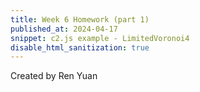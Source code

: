 ```yaml
---
title: Week 6 Homework (part 1)
published_at: 2024-04-17
snippet: c2.js example - LimitedVoronoi4
disable_html_sanitization: true
---
```

<script src="/scripts/c2.min.js"></script>

<!-- Code from [here](https://c2js.org/examples.html?name=Delaunay).

<canvas id="c2"/>

//Created by Ren Yuan

<script>
    const renderer = new c2.Renderer(document.getElementById('c2'));
    resize();

    renderer.background('#cccccc');
    let random = new c2.Random();


    class Agent extends c2.Point {
    constructor() {
    let x = random.next(renderer.width);
    let y = random.next(renderer.height);
    super(x, y);

    this.vx = random.next(-2, 2);
    this.vy = random.next(-2, 2);
    }

    update() {
    this.x += this.vx;
    this.y += this.vy;

    if (this.x < 0) {
        this.x = 0;
        this.vx *= -1;
    } else if (this.x > renderer.width) {
        this.x = renderer.width;
        this.vx *= -1;
    }
    if (this.y < 0) {
        this.y = 0;
        this.vy *= -1;
    } else if (this.y > renderer.height) {
        this.y = renderer.height;
        this.vy *= -1;
    }
    }

    display() {
    renderer.stroke('#333333');
    renderer.lineWidth(5);
    renderer.point(this.x, this.y);
    }
    }

    let agents = new Array(20);
    for (let i = 0; i < agents.length; i++) agents[i] = new Agent();


    renderer.draw(() => {
    renderer.clear();

    let delaunay = new c2.Delaunay();
    delaunay.compute(agents);
    let vertices = delaunay.vertices;
    let edges = delaunay.edges;
    let triangles = delaunay.triangles;

    let maxArea = 0;
    let minArea = Number.POSITIVE_INFINITY;
    for (let i = 0; i < triangles.length; i++) {
    let area = triangles[i].area();
    if(area < minArea) minArea = area;
    if(area > maxArea) maxArea = area;
    }

    renderer.stroke('#333333');
    renderer.lineWidth(1);
    for (let i = 0; i < triangles.length; i++) {
    let t = c2.norm(triangles[i].area(), minArea, maxArea);
    let color = c2.Color.hsl(30*t, 30+30*t, 20+80*t);
    renderer.fill(color);
    renderer.triangle(triangles[i]);
    }


    for (let i = 0; i < agents.length; i++) {
    agents[i].display();
    agents[i].update();
    }
    });


    window.addEventListener('resize', resize);
    function resize() {
    let parent = renderer.canvas.parentElement;
    renderer.size(parent.clientWidth, parent.clientWidth / 16 * 9);
    }
</script> -->

<canvas id="c2"></canvas>

Created by Ren Yuan

<script>
    const renderer = new c2.Renderer(document.getElementById('c2'));
    resize();

    renderer.background('#cccccc');
    let random = new c2.Random();


    class Agent extends c2.Cell{
    constructor() {
        let x = random.next(renderer.width);
        let y = random.next(renderer.height);
        let r = random.next(renderer.width / 40, renderer.width / 15);
        super(x, y, r);

        this.vx = random.next(-2, 2);
        this.vy = random.next(-2, 2);
        this.color = c2.Color.hsl(random.next(0, 30), random.next(30, 60), random.next(20, 100));
    }

    update(){
        this.p.x += this.vx;
        this.p.y += this.vy;

        if (this.p.x < 0) {
            this.p.x = 0;
            this.vx *= -1;
        } else if (this.p.x > renderer.width) {
            this.p.x = renderer.width;
            this.vx *= -1;
        }
        if (this.p.y < 0) {
            this.p.y = 0;
            this.vy *= -1;
        } else if (this.p.y > renderer.height) {
            this.p.y = renderer.height;
            this.vy *= -1;
        }
    }

    display(){
        if (this.state != 2) {
            renderer.stroke(c2.Color.rgb(0, .2));
            renderer.lineWidth(1);
            renderer.fill(this.color);
            renderer.polygon(this.polygon(4));

            renderer.stroke('#333333');
            renderer.lineWidth(5);
            renderer.point(this.p.x, this.p.y);
        }
    }
    }

    let agents = new Array(15);
    for (let i = 0; i < agents.length; i++) {
    agents[i] = new Agent();
    }


    renderer.draw(() => {
    let voronoi = new c2.LimitedVoronoi();
    voronoi.compute(agents);

    for (let i = 0; i < agents.length; i++) {
        agents[i].display();
        agents[i].update();
    }
    });


    window.addEventListener('resize', resize);
    function resize() {
    let parent = renderer.canvas.parentElement;
    renderer.size(parent.clientWidth, parent.clientWidth / 16 * 9);
    }
</script>